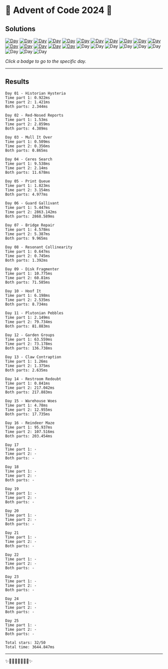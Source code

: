 <!-- Entries between SOLUTIONS and RESULTS tags are auto-generated -->

# 🎄 Advent of Code 2024 🎄

## Solutions

<!--SOLUTIONS-->

[![Day](https://badgen.net/badge/01/%E2%98%85%E2%98%85/green)](day01)
[![Day](https://badgen.net/badge/02/%E2%98%85%E2%98%85/green)](day02)
[![Day](https://badgen.net/badge/03/%E2%98%85%E2%98%85/green)](day03)
[![Day](https://badgen.net/badge/04/%E2%98%85%E2%98%85/green)](day04)
[![Day](https://badgen.net/badge/05/%E2%98%85%E2%98%85/green)](day05)
[![Day](https://badgen.net/badge/06/%E2%98%85%E2%98%85/green)](day06)
[![Day](https://badgen.net/badge/07/%E2%98%85%E2%98%85/green)](day07)
[![Day](https://badgen.net/badge/08/%E2%98%85%E2%98%85/green)](day08)
[![Day](https://badgen.net/badge/09/%E2%98%85%E2%98%85/green)](day09)
[![Day](https://badgen.net/badge/10/%E2%98%85%E2%98%85/green)](day10)
[![Day](https://badgen.net/badge/11/%E2%98%85%E2%98%85/green)](day11)
[![Day](https://badgen.net/badge/12/%E2%98%85%E2%98%85/green)](day12)
[![Day](https://badgen.net/badge/13/%E2%98%85%E2%98%85/green)](day13)
[![Day](https://badgen.net/badge/14/%E2%98%85%E2%98%85/green)](day14)
[![Day](https://badgen.net/badge/15/%E2%98%85%E2%98%85/green)](day15)
[![Day](https://badgen.net/badge/16/%E2%98%85%E2%98%85/green)](day16)
![Day](https://badgen.net/badge/17/%E2%98%86%E2%98%86/gray)
![Day](https://badgen.net/badge/18/%E2%98%86%E2%98%86/gray)
![Day](https://badgen.net/badge/19/%E2%98%86%E2%98%86/gray)
![Day](https://badgen.net/badge/20/%E2%98%86%E2%98%86/gray)
![Day](https://badgen.net/badge/21/%E2%98%86%E2%98%86/gray)
![Day](https://badgen.net/badge/22/%E2%98%86%E2%98%86/gray)
![Day](https://badgen.net/badge/23/%E2%98%86%E2%98%86/gray)
![Day](https://badgen.net/badge/24/%E2%98%86%E2%98%86/gray)
![Day](https://badgen.net/badge/25/%E2%98%86%E2%98%86/gray)

<!--/SOLUTIONS-->

_Click a badge to go to the specific day._

---

## Results

<!--RESULTS-->

```
Day 01 - Historian Hysteria
Time part 1: 0.922ms
Time part 2: 1.421ms
Both parts: 2.344ms
```

```
Day 02 - Red-Nosed Reports
Time part 1: 1.53ms
Time part 2: 2.859ms
Both parts: 4.389ms
```

```
Day 03 - Mull It Over
Time part 1: 0.509ms
Time part 2: 0.356ms
Both parts: 0.865ms
```

```
Day 04 - Ceres Search
Time part 1: 9.538ms
Time part 2: 2.14ms
Both parts: 11.678ms
```

```
Day 05 - Print Queue
Time part 1: 1.823ms
Time part 2: 3.154ms
Both parts: 4.977ms
```

```
Day 06 - Guard Gallivant
Time part 1: 5.447ms
Time part 2: 2863.142ms
Both parts: 2868.589ms
```

```
Day 07 - Bridge Repair
Time part 1: 4.578ms
Time part 2: 5.387ms
Both parts: 9.965ms
```

```
Day 08 - Resonant Collinearity
Time part 1: 0.647ms
Time part 2: 0.745ms
Both parts: 1.392ms
```

```
Day 09 - Disk Fragmenter
Time part 1: 10.775ms
Time part 2: 60.81ms
Both parts: 71.585ms
```

```
Day 10 - Hoof It
Time part 1: 6.198ms
Time part 2: 2.535ms
Both parts: 8.734ms
```

```
Day 11 - Plutonian Pebbles
Time part 1: 2.149ms
Time part 2: 79.734ms
Both parts: 81.883ms
```

```
Day 12 - Garden Groups
Time part 1: 63.559ms
Time part 2: 73.178ms
Both parts: 136.738ms
```

```
Day 13 - Claw Contraption
Time part 1: 1.26ms
Time part 2: 1.375ms
Both parts: 2.635ms
```

```
Day 14 - Restroom Redoubt
Time part 1: 0.841ms
Time part 2: 217.042ms
Both parts: 217.883ms
```

```
Day 15 - Warehouse Woes
Time part 1: 4.78ms
Time part 2: 12.955ms
Both parts: 17.735ms
```

```
Day 16 - Reindeer Maze
Time part 1: 95.937ms
Time part 2: 107.516ms
Both parts: 203.454ms
```

```
Day 17
Time part 1: -
Time part 2: -
Both parts: -
```

```
Day 18
Time part 1: -
Time part 2: -
Both parts: -
```

```
Day 19
Time part 1: -
Time part 2: -
Both parts: -
```

```
Day 20
Time part 1: -
Time part 2: -
Both parts: -
```

```
Day 21
Time part 1: -
Time part 2: -
Both parts: -
```

```
Day 22
Time part 1: -
Time part 2: -
Both parts: -
```

```
Day 23
Time part 1: -
Time part 2: -
Both parts: -
```

```
Day 24
Time part 1: -
Time part 2: -
Both parts: -
```

```
Day 25
Time part 1: -
Time part 2: -
Both parts: -
```

```
Total stars: 32/50
Total time: 3644.847ms
```

<!--/RESULTS-->

---

✨🎄🎁🎄🎅🎄🎁🎄✨
